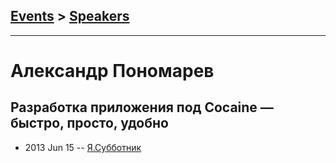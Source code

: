 ## [Events](../README.md) > [Speakers](../speakers.md)
---

# Александр Пономарев

## Разработка приложения под  Cocaine — быстро, просто, удобно
- 2013 Jun 15 -- [Я.Субботник](https://events.yandex.ru/lib/talks/934/)    

